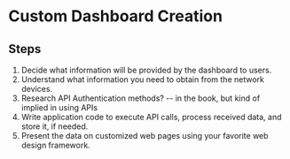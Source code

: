 # Custom Dashboard Creation

## Steps
1. Decide what information will be provided by the dashboard to users. 
2. Understand what information you need to obtain from the network devices. 
3. Research API Authentication methods? -- in the book, but kind of implied in using APIs
4. Write application code to execute API calls, process received data, and store it, if needed.
5. Present the data on customized web pages using your favorite web design framework. 
